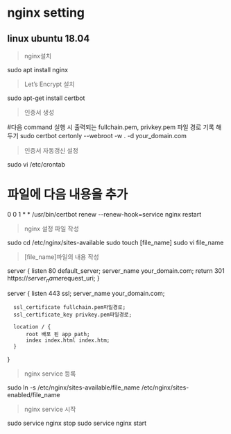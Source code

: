 # nginx setting
## linux ubuntu 18.04

> nginx설치  

  sudo apt install nginx

> Let’s Encrypt 설치

  sudo apt-get install certbot

> 인증서 생성

  #다음 command 실행 시 출력되는 fullchain.pem, privkey.pem 파일 경로 기록 해 두기
  sudo certbot certonly --webroot -w . -d your_domain.com

> 인증서 자동갱신 설정
 
  sudo vi /etc/crontab 
  # 파일에 다음 내용을 추가
  0 0 1 * * /usr/bin/certbot renew --renew-hook=service nginx restart

> nginx 설정 파일 작성

  sudo cd /etc/nginx/sites-available
  sudo touch [file_name]
  sudo vi file_name
  
> [file_name]파일의 내용 작성
 
  server {
    listen 80 default_server;
    server_name your_domain.com;
    return 301 https://$server_name$request_uri;
  }

  server {
      listen 443 ssl;
      server_name your_domain.com;

      ssl_certificate fullchain.pem파일경로;
      ssl_certificate_key privkey.pem파일경로;

      location / {
          root 배포 된 app path;
          index index.html index.htm;
      }
  }
  
> nginx service 등록
 
  sudo ln -s /etc/nginx/sites-available/file_name /etc/nginx/sites-enabled/file_name

> nginx service 시작
 
  sudo service nginx stop
  sudo service nginx start
